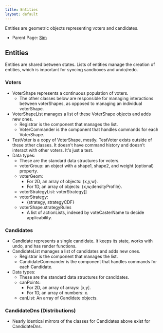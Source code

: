 ```yaml
---
title: Entities
layout: default
---
```


Entities are geometric objects representing voters and candidates.

- Parent Page: [Sim](sim.md)

## Entities

Entities are shared between states. Lists of entities manage the creation of entities, which is important for syncing sandboxes and undo/redo.

### Voters

* VoterShape represents a continuous population of voters. 
  * The other classes below are responsible for managing interactions between voterShapes, as opposed to managing an individual voterShape.
* VoterShapeList manages a list of these VoterShape objects and adds new ones. 
  * Registrar is the component that manages the list.
  * VoterCommander is the component that handles commands for each VoterShape.
* TestVoter is a copy of VoterShape, mostly. TestVoter exists outside of these other classes. It doesn't have command history and doesn't interact with other voters. It's just a test.
* Data types:
  * These are the standard data structures for voters.
  * voterGroup: an object with a shape1, shape2, and weight (optional) property.
  * voterGeom: 
    * For 2D, an array of objects: {x,y,w}.
    * For 1D, an array of objects: {x,w,densityProfile}.
  * voterStrategyList: voterStrategy[]
  * voterStrategy:
    * {strategy, strategyCDF}
  * voterShape.strategyRules
    * A list of actionLists, indexed by voteCasterName to decide applicability.

### Candidates

* Candidate represents a single candidate. It keeps its state, works with undo, and has render functions.
* CandidateList manages a list of candidates and adds new ones.
  * Registrar is the component that manages the list.
  * CandidateCommander is the component that handles commands for each Candidate.
* Data types:
  * These are the standard data structures for candidates.
  * canPoints:
    * For 2D, an array of arrays: [x,y].
    * For 1D, an array of numbers: x.
  * canList: An array of Candidate objects.

### CandidateDns (Distributions)

  * Nearly identical mirrors of the classes for Candidates above exist for CandidateDns.